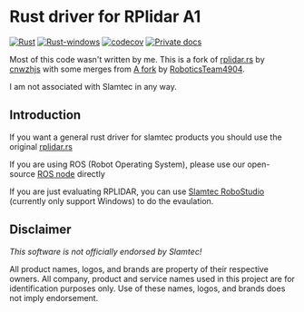# Rust driver for RPlidar A1

[![Rust](https://github.com/dmweis/rplidar_driver/actions/workflows/general.yml/badge.svg)](https://github.com/dmweis/rplidar_driver/actions/workflows/general.yml)
[![Rust-windows](https://github.com/dmweis/rplidar_driver/actions/workflows/general-windows.yml/badge.svg)](https://github.com/dmweis/rplidar_driver/actions/workflows/general-windows.yml)
[![codecov](https://codecov.io/gh/dmweis/rplidar_driver/branch/main/graph/badge.svg)](https://codecov.io/gh/dmweis/rplidar_driver)
[![Private docs](https://github.com/dmweis/rplidar_driver/workflows/Deploy%20Docs%20to%20GitHub%20Pages/badge.svg)](https://davidweis.dev/rplidar_driver/rplidar_driver/index.html)

Most of this code wasn't written by me. This is a fork of [rplidar.rs](https://github.com/cnwzhjs/rplidar.rs) by [cnwzhjs](https://github.com/cnwzhjs) with some merges from [A fork](https://github.com/RoboticsTeam4904/rplidar.rs) by [RoboticsTeam4904](https://github.com/RoboticsTeam4904).

I am not associated with Slamtec in any way.

## Introduction

If you want a general rust driver for slamtec products you should use the original [rplidar.rs](https://github.com/cnwzhjs/rplidar.rs)

If you are using ROS (Robot Operating System), please use our open-source [ROS node](https://github.com/slamtec/rplidar_ros) directly

If you are just evaluating RPLIDAR, you can use [Slamtec RoboStudio](https://www.slamtec.com/robostudio) (currently only support Windows) to do the evaulation.

## Disclaimer

_This software is not officially endorsed by Slamtec!_

All product names, logos, and brands are property of their respective owners. All company, product and service names used in this project are for identification purposes only. Use of these names, logos, and brands does not imply endorsement.
